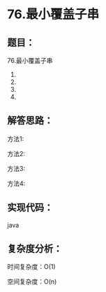 # 76.最小覆盖子串



## 题目：

76.最小覆盖子串

1.

2.

3.

4.

## 解答思路：

方法1:

方法2:

方法3:

方法4:

## 实现代码：

java

## 复杂度分析：

时间复杂度：O(1)

空间复杂度：O(n)



